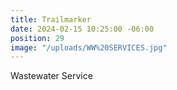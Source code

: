 ```yaml
---
title: Trailmarker
date: 2024-02-15 10:25:00 -06:00
position: 29
image: "/uploads/WW%20SERVICES.jpg"
---
```


Wastewater Service